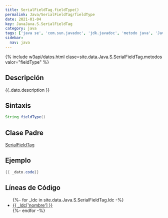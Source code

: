 ```yaml
---
title: SerialFieldTag.fieldType()
permalink: Java/SerialFieldTag/fieldType
date: 2021-01-04
key: JavaJava.S.SerialFieldTag
category: java
tags: ['java se', 'com.sun.javadoc', 'jdk.javadoc', 'metodo java', 'Java 1.0']
sidebar: 
  nav: java
---
```


{% include w3api/datos.html clase=site.data.Java.S.SerialFieldTag.metodos valor="fieldType" %}

## Descripción
{{_dato.description }}

## Sintaxis
~~~java
String fieldType()
~~~

## Clase Padre
[SerialFieldTag](/Java/SerialFieldTag/)

## Ejemplo
~~~java
{{ _dato.code}}
~~~

## Líneas de Código
<ul>
{%- for _ldc in site.data.Java.S.SerialFieldTag.ldc -%}
   <li>
       <a href="{{_ldc['url'] }}">{{ _ldc['nombre'] }}</a>
   </li>
{%- endfor -%}
</ul>
